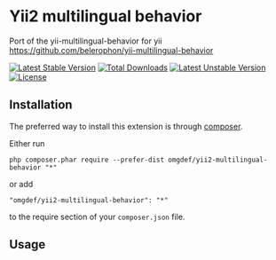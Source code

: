 Yii2 multilingual behavior
==========================
Port of the yii-multilingual-behavior for yii https://github.com/belerophon/yii-multilingual-behavior

[![Latest Stable Version](https://poser.pugx.org/omgdef/yii2-multilingual-behavior/v/stable.svg)](https://packagist.org/packages/omgdef/yii2-multilingual-behavior) [![Total Downloads](https://poser.pugx.org/omgdef/yii2-multilingual-behavior/downloads.svg)](https://packagist.org/packages/omgdef/yii2-multilingual-behavior) [![Latest Unstable Version](https://poser.pugx.org/omgdef/yii2-multilingual-behavior/v/unstable.svg)](https://packagist.org/packages/omgdef/yii2-multilingual-behavior) [![License](https://poser.pugx.org/omgdef/yii2-multilingual-behavior/license.svg)](https://packagist.org/packages/omgdef/yii2-multilingual-behavior)

Installation
------------

The preferred way to install this extension is through [composer](http://getcomposer.org/download/).

Either run

```
php composer.phar require --prefer-dist omgdef/yii2-multilingual-behavior "*"
```

or add

```
"omgdef/yii2-multilingual-behavior": "*"
```

to the require section of your `composer.json` file.


Usage
-----
